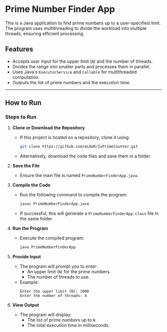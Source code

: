 # Prime Number Finder App

This is a Java application to find prime numbers up to a user-specified limit. The program uses multithreading to divide the workload into multiple threads, ensuring efficient processing.

## Features
- Accepts user input for the upper limit (`N`) and the number of threads.
- Divides the range into smaller parts and processes them in parallel.
- Uses Java's `ExecutorService` and `Callable` for multithreaded computation.
- Outputs the list of prime numbers and the execution time.

---

## How to Run


### Steps to Run

1. **Clone or Download the Repository**
   - If this project is hosted on a repository, clone it using:
     ```bash
     git clone https://github.com/eLQeR/IsPrimeCounter.git
     ```
   - Alternatively, download the code files and save them in a folder.

2. **Save the File**
   - Ensure the main file is named `PrimeNumberFinderApp.java`.

3. **Compile the Code**
   - Run the following command to compile the program:
     ```bash
     javac PrimeNumberFinderApp.java
     ```
   - If successful, this will generate a `PrimeNumberFinderApp.class` file in the same folder.

4. **Run the Program**
   - Execute the compiled program:
     ```bash
     java PrimeNumberFinderApp
     ```

5. **Provide Input**
   - The program will prompt you to enter:
     - An upper limit (`N`) for the prime numbers.
     - The number of threads to use.
   - Example:
     ```
     Enter the upper limit (N): 1000
     Enter the number of threads: 4
     ```

6. **View Output**
   - The program will display:
     - The list of prime numbers up to `N`.
     - The total execution time in milliseconds.


